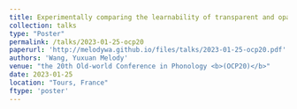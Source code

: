 ```yaml
---
title: Experimentally comparing the learnability of transparent and opaque rule interactions
collection: talks
type: "Poster"
permalink: /talks/2023-01-25-ocp20
paperurl: 'http://melodywa.github.io/files/talks/2023-01-25-ocp20.pdf'
authors: 'Wang, Yuxuan Melody'
venue: "the 20th Old-world Conference in Phonology <b>(OCP20)</b>"
date: 2023-01-25
location: "Tours, France"
ftype: 'poster'
---
```

